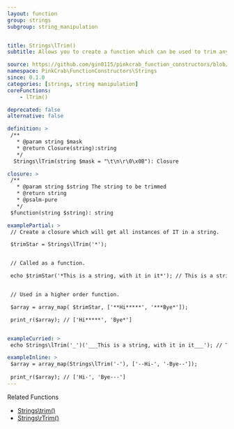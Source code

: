 ```yaml
---
layout: function
group: strings
subgroup: string_manipulation


title: Strings\lTrim()
subtitle: Allows you to create a function which can be used to trim any matches from a mask. Trims the matching values from the start only These can either be used as part of a Higher Order Function such as array_map() or as part of a compiled/pipe function.

source: https://github.com/gin0115/pinkcrab_function_constructors/blob/master/src/strings.php#L477
namespace: PinkCrab\FunctionConstructors\Strings
since: 0.1.0
categories: [strings, string manipulation]
coreFunctions: 
    - lTrim()

deprecated: false
alternative: false

definition: >
 /**
   * @param string $mask
   * @return Closure(string):string
   */
  Strings\lTrim(string $mask = "\t\n\r\0\x0B"): Closure

closure: >
 /**
   * @param string $string The string to be trimmed
   * @return string
   * @psalm-pure
   */ 
 $function(string $string): string

examplePartial: >
 // Create a closure which will get all instances of IT in a string.

 $trimStar = Strings\lTrim('*'); 


 // Called as a function.

 echo $trimStar('*This is a string, with it in it*'); // This is a string, with it in it*


 // Used in a higher order function.

 $array = array_map( $trimStar, ['**Hi*****', '***Bye*']);

 print_r($array); // ['Hi*****', 'Bye*']


exampleCurried: >
 echo Strings\lTrim('_')('___This is a string, with it in it___'); // This is a string, with it in it___

exampleInline: >
 $array = array_map(Strings\lTrim('-'), ['--Hi-', '-Bye--']);
 
 print_r($array); // ['Hi-', 'Bye---']
---
```


Related Functions
<ul>
  <li><a href="{{ site.url }}/strings/trim">Strings\trim()</a></li>
  <!-- <li><a href="{{ site.url }}/strings/ltrim">Strings\lTrim()</a></li> -->
  <li><a href="{{ site.url }}/strings/rTrim">Strings\rTrim()</a></li>
</ul>